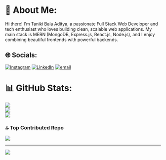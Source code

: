 # 💫 About Me:
Hi there! I'm Taniki Bala Aditya, a passionate Full Stack Web Developer and tech enthusiast who loves building clean, scalable web applications. My main stack is MERN (MongoDB, Express.js, React.js, Node.js), and I enjoy combining beautiful frontends with powerful backends.


## 🌐 Socials:
[![Instagram](https://img.shields.io/badge/Instagram-%23E4405F.svg?logo=Inst)](https://www.instagram.com/bala_aditya/) [![LinkedIn](https://img.shields.io/badge/LinkedIn-%230077B5.svg?logo=linkedin&logoColor=white)](https://linkedin.com/in/https://www.linkedin.com/in/taniki-bala-aditya/) [![email](https://img.shields.io/badge/Email-D14836?logo=gmail&logoColor=white)](mailto:aditya.taninki@gmail.com) 
# 📊 GitHub Stats:
![](https://github-readme-stats.vercel.app/api?username=Balaaditya04&theme=dark&hide_border=false&include_all_commits=false&count_private=false)<br/>
![](https://nirzak-streak-stats.vercel.app/?user=Balaaditya04&theme=dark&hide_border=false)<br/>
![](https://github-readme-stats.vercel.app/api/top-langs/?username=Balaaditya04&theme=dark&hide_border=false&include_all_commits=false&count_private=false&layout=compact)

### 🔝 Top Contributed Repo
![](https://github-contributor-stats.vercel.app/api?username=Balaaditya04&limit=5&theme=dark&combine_all_yearly_contributions=true)

---
[![](https://visitcount.itsvg.in/api?id=Balaaditya04&icon=0&color=0)](https://visitcount.itsvg.in)

<!-- Proudly created with GPRM ( https://gprm.itsvg.in ) -->
